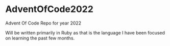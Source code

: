 # AdventOfCode2022

Advent Of Code Repo for year 2022

Will be written primarily in Ruby as that is the language I have been focused on learning the past few months.